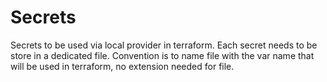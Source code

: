 # Secrets

Secrets to be used via local provider in terraform. Each secret needs to be store in a dedicated file.
Convention is to name file with the var name that will be used in terraform, no extension needed for file.

